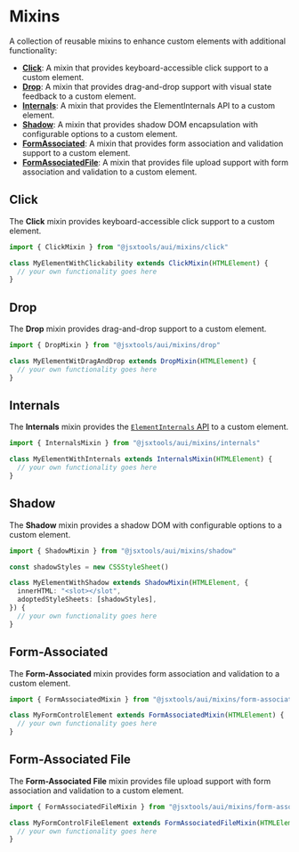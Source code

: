 # Mixins

A collection of reusable mixins to enhance custom elements with additional functionality:

- **[Click](#click)**: A mixin that provides keyboard-accessible click support to a custom element.
- **[Drop](#drop)**: A mixin that provides drag-and-drop support with visual state feedback to a custom element.
- **[Internals](#internals)**: A mixin that provides the ElementInternals API to a custom element.
- **[Shadow](#shadow)**: A mixin that provides shadow DOM encapsulation with configurable options to a custom element.
- **[FormAssociated](#form-associated)**: A mixin that provides form association and validation support to a custom element.
- **[FormAssociatedFile](#form-associated-file)**: A mixin that provides file upload support with form association and validation to a custom element.

## Click

The **Click** mixin provides keyboard-accessible click support to a custom element.

```ts
import { ClickMixin } from "@jsxtools/aui/mixins/click"

class MyElementWithClickability extends ClickMixin(HTMLElement) {
  // your own functionality goes here
}
```

## Drop

The **Drop** mixin provides drag-and-drop support to a custom element.

```ts
import { DropMixin } from "@jsxtools/aui/mixins/drop"

class MyElementWitDragAndDrop extends DropMixin(HTMLElement) {
  // your own functionality goes here
}
```

## Internals

The **Internals** mixin provides the [`ElementInternals` API](https://developer.mozilla.org/en-US/docs/Web/API/ElementInternals) to a custom element.

```ts
import { InternalsMixin } from "@jsxtools/aui/mixins/internals"

class MyElementWithInternals extends InternalsMixin(HTMLElement) {
  // your own functionality goes here
}
```

## Shadow

The **Shadow** mixin provides a shadow DOM with configurable options to a custom element.

```ts
import { ShadowMixin } from "@jsxtools/aui/mixins/shadow"

const shadowStyles = new CSSStyleSheet()

class MyElementWithShadow extends ShadowMixin(HTMLElement, {
  innerHTML: "<slot></slot",
  adoptedStyleSheets: [shadowStyles],
}) {
  // your own functionality goes here
}
```

## Form-Associated

The **Form-Associated** mixin provides form association and validation to a custom element.

```ts
import { FormAssociatedMixin } from "@jsxtools/aui/mixins/form-associated"

class MyFormControlElement extends FormAssociatedMixin(HTMLElement) {
  // your own functionality goes here
}
```

## Form-Associated File

The **Form-Associated File** mixin provides file upload support with form association and validation to a custom element.

```ts
import { FormAssociatedFileMixin } from "@jsxtools/aui/mixins/form-associated-file"

class MyFormControlFileElement extends FormAssociatedFileMixin(HTMLElement) {
  // your own functionality goes here
}
```
